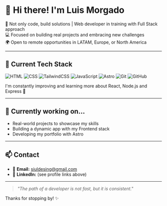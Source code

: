 # 👋 Hi there! I'm Luis Morgado

🎯 Not only code, build solutions | Web developer in training with Full Stack approach    
💻 Focused on building real projects and embracing new challenges  
🌍 Open to remote opportunities in LATAM, Europe, or North America

---

## 🚀 Current Tech Stack

![HTML](https://img.shields.io/badge/-HTML5-E34F26?style=flat&logo=html5&logoColor=white)
![CSS](https://img.shields.io/badge/-CSS3-1572B6?style=flat&logo=css3)
![TailwindCSS](https://img.shields.io/badge/-TailwindCSS-38B2AC?style=flat&logo=tailwind-css)
![JavaScript](https://img.shields.io/badge/-JavaScript-F7DF1E?style=flat&logo=javascript&logoColor=black)
![Astro](https://img.shields.io/badge/-Astro-000000?style=flat&logo=astro)
![Git](https://img.shields.io/badge/-Git-F05032?style=flat&logo=git&logoColor=white)
![GitHub](https://img.shields.io/badge/-GitHub-181717?style=flat&logo=github)

I'm constantly improving and learning more about React, Node.js and Express 💪

---

## 🧠 Currently working on...

- Real-world projects to showcase my skills  
- Building a dynamic app with my Frontend stack  
- Developing my portfolio with Astro

---

## 📫 Contact

- 📧 **Email:** siuldesing@gmail.com  
- 🔗 **LinkedIn:** (see profile links above)

---

> *"The path of a developer is not fast, but it is consistent."*

Thanks for stopping by! ✨
